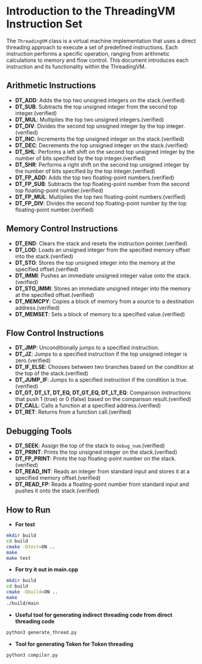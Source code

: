 # Introduction to the ThreadingVM Instruction Set

The `ThreadingVM` class is a virtual machine implementation that uses a direct threading approach to execute a set of predefined instructions. Each instruction performs a specific operation, ranging from arithmetic calculations to memory and flow control. This document introduces each instruction and its functionality within the ThreadingVM.

## Arithmetic Instructions

- **DT_ADD**: Adds the top two unsigned integers on the stack.(verified)
- **DT_SUB**: Subtracts the top unsigned integer from the second top integer.(verified)
- **DT_MUL**: Multiplies the top two unsigned integers.(verified)
- **DT_DIV**: Divides the second top unsigned integer by the top integer.(verified)
- **DT_INC**: Increments the top unsigned integer on the stack.(verified)
- **DT_DEC**: Decrements the top unsigned integer on the stack.(verified)
- **DT_SHL**: Performs a left shift on the second top unsigned integer by the number of bits specified by the top integer.(verified)
- **DT_SHR**: Performs a right shift on the second top unsigned integer by the number of bits specified by the top integer.(verified)
- **DT_FP_ADD**: Adds the top two floating-point numbers.(verified)
- **DT_FP_SUB**: Subtracts the top floating-point number from the second top floating-point number.(verified)
- **DT_FP_MUL**: Multiplies the top two floating-point numbers.(verified)
- **DT_FP_DIV**: Divides the second top floating-point number by the top floating-point number.(verified)

## Memory Control Instructions

- **DT_END**: Clears the stack and resets the instruction pointer.(verified)
- **DT_LOD**: Loads an unsigned integer from the specified memory offset into the stack.(verified)
- **DT_STO**: Stores the top unsigned integer into the memory at the specified offset.(verified)
- **DT_IMMI**: Pushes an immediate unsigned integer value onto the stack.(verified)
- **DT_STO_IMMI**: Stores an immediate unsigned integer into the memory at the specified offset.(verified)
- **DT_MEMCPY**: Copies a block of memory from a source to a destination address.(verified)
- **DT_MEMSET**: Sets a block of memory to a specified value.(verified)

## Flow Control Instructions

- **DT_JMP**: Unconditionally jumps to a specified instruction.
- **DT_JZ**: Jumps to a specified instruction if the top unsigned integer is zero.(verified)
- **DT_IF_ELSE**: Chooses between two branches based on the condition at the top of the stack.(verified)
- **DT_JUMP_IF**: Jumps to a specified instruction if the condition is true.(verified)
- **DT_GT, DT_LT, DT_EQ, DT_GT_EQ, DT_LT_EQ**: Comparison instructions that push 1 (true) or 0 (false) based on the comparison result.(verified)
- **DT_CALL**: Calls a function at a specified address.(verified)
- **DT_RET**: Returns from a function call.(verified)

## Debugging Tools

- **DT_SEEK**: Assign the top of the stack to `debug_num`.(verified)
- **DT_PRINT**: Prints the top unsigned integer on the stack.(verified)
- **DT_FP_PRINT**: Prints the top floating-point number on the stack.(verified)
- **DT_READ_INT**: Reads an integer from standard input and stores it at a specified memory offset.(verified)
- **DT_READ_FP**: Reads a floating-point number from standard input and pushes it onto the stack.(verified)

## How to Run
- **For test**
```bash
mkdir build
cd build
cmake -Dtest=ON ..
make 
make test
```
- **For try it out in main.cpp**
```bash
mkdir build
cd build
cmake -Dbuild=ON ..
make 
./build/main
```
- **Useful tool for generating indirect threading code from direct threading code**
```bash
python3 generate_thread.py
```
- **Tool for generating Token for Token threading**
```bash
python3 compiler.py
```